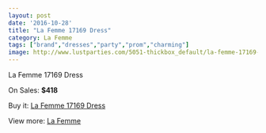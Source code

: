 ```yaml
---
layout: post
date: '2016-10-28'
title: "La Femme 17169 Dress"
category: La Femme
tags: ["brand","dresses","party","prom","charming"]
image: http://www.lustparties.com/5051-thickbox_default/la-femme-17169-dress.jpg
---
```

La Femme 17169 Dress

On Sales: **$418**
<a href="https://www.lustparties.com/en/la-femme/1679-la-femme-17169-dress.html"><amp-img layout="responsive" width="600" height="600" src="//www.lustparties.com/5051-thickbox_default/la-femme-17169-dress.jpg" alt="La Femme 17169 Dress 0" /></a>
<a href="https://www.lustparties.com/en/la-femme/1679-la-femme-17169-dress.html"><amp-img layout="responsive" width="600" height="600" src="//www.lustparties.com/5052-thickbox_default/la-femme-17169-dress.jpg" alt="La Femme 17169 Dress 1" /></a>

Buy it: [La Femme 17169 Dress](https://www.lustparties.com/en/la-femme/1679-la-femme-17169-dress.html "La Femme 17169 Dress")

View more: [La Femme](https://www.lustparties.com/en/4-la-femme "La Femme")